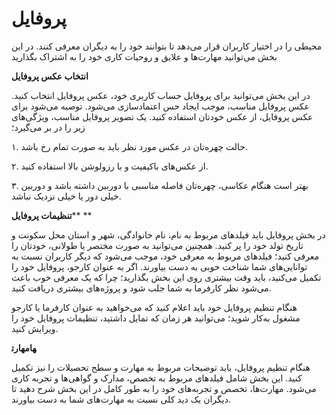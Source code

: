 # پروفایل 

محیطی را در اختیار کاربران قرار می‌دهد تا بتوانند خود را به دیگران معرفی کنند. در این بخش می‌توانید مهارت‌ها و علایق و روحیات کاری خود را به اشتراک بگذارید

**انتخاب عکس پروفایل**

در این بخش می‌توانید برای پروفایل حساب کاربری خود، عکس پروفایل انتخاب کنید. عکس پروفایل مناسب، موجب ایجاد حس اعتماد‌سازی می‌شود. توصیه می‌شود برای عکس پروفایل، از عکس خودتان استفاده کنید. یک تصویر پروفایل مناسب، ویژگی‌های زیر را در بر می‌گیرد؛

۱. حالت چهره‌تان در عکس‌ مورد نظر باید به صورت تمام رخ باشد.

۲. از عکس‌های باکیفیت و با رزولوشن بالا استفاده کنید.

۳‌. بهتر است هنگام عکاسی، چهره‌تان فاصله مناسبی با دوربین داشته باشد و دوربین خیلی دور یا خیلی نزدیک نباشد.

**تنظیمات پروفایل**** ­**

در بخش پروفایل باید فیلدهای مربوط به نام، نام خانوادگی، شهر و استان محل سکونت و تاریخ تولد خود را پر کنید. همچنین می‌توانید به صورت مختصر یا طولانی، خودتان را معرفی کنید؛ فیلد‌های مربوط به معرفی خود، موجب می‌شود که دیگر کاربران نسبت به توانایی‌های شما شناخت خوبی به دست بیاورند. اگر به عنوان کارجو، پروفایل خود را تکمیل می‌کنید، باید وقت بیشتری روی این بخش‌ بگذارید؛ چرا که یک معرفی خوب باعث می‌شود نظر کارفرما به شما جلب شود و پروژه‌های بیشتری دریافت کنید.

هنگام تنظیم پروفایل خود باید اعلام کنید که می‌خواهید به عنوان کارفرما یا کارجو مشغول به‌کار شوید؛ می‌توانید هر زمان که تمایل داشتید، تنظیمات پروفایل خود را ویرایش کنید.

**مهارت‎ها**

هنگام تنظیم پروفایل، باید توضیحات مربوط به مهارت و سطح تحصیلات را نیز تکمیل کنید. این بخش شامل فیلد‌های مربوط به تخصص، مدارک و گواهی‌ها و تجربه کاری می‌شود. مهارت‌ها، تخصص و تجربه‌های خود را به طور کامل در این بخش شرح دهید تا دیگران یک دید کلی نسبت به مهارت‌های شما به دست بیاورند.